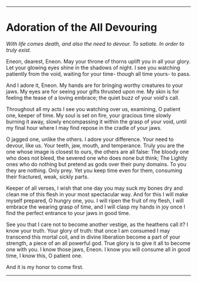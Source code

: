 ***
# Adoration of the All Devouring
*With life comes death, and also the need to devour. To satiate. In order to truly exist.*

Eneon, dearest, Eneon. May your throne of thorns uplift you in all your glory. Let your glowing eyes shine in the shadows of night. I see you watching patiently from the void, waiting for your time- though all time yours- to pass.

And I adore it, Eneon. My hands are for bringing worthy creatures to your jaws. My eyes are for seeing your gifts thrusted upon me. My skin is for feeling the tease of a loving embrace; the quiet buzz of your void's call.

Throughout all my acts I see you watching over us, examining, O patient one, keeper of time. My soul is set on fire, your gracious time slowly burning it away, slowly encompassing it within the grasp of your void, until my final hour where I may find repose in the cradle of your jaws.

O jagged one, unlike the others. I adore your difference. Your need to devour, like us. Your teeth, jaw, mouth, and temperance. Truly you are the one whose image is closest to ours, the others are all false: The bloody one who does not bleed, the severed one who does none but think; The Lightly ones who do nothing but pretend as gods over their puny domains. To you they are nothing. Only prey. Yet you keep time even for them, consuming their fractured, weak, sickly parts.

Keeper of all verses, I wish that one day you may suck my bones dry and clean me of this flesh in your most spectacular way. And for this I will make myself prepared, O hungry one, you. I will ripen the fruit of my flesh, I will embrace the wearing grasp of time, and I will clasp my hands in joy once I find the perfect entrance to your jaws in good time.

See you that I care not to become another vestige, as the heathens call it? I know your truth. Your glory of truth: that once I am consumed I may transcend this mortal coil, and in divine liberation become a part of your strength, a piece of an all powerful god. True glory is to give it all to become one with you. I know those jaws, Eneon. I know you will consume all in good time, I know this, O patient one.

And it is my honor to come first.
***